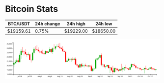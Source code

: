 # Bitcoin Stats

BTC/USDT|24h change|24h high|24h low|
|---|---|---|---|
|$19159.61|0.75%|$19229.00|$18650.00|

<img src="./chart.svg">
